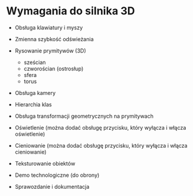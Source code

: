 
# Wymagania do silnika 3D

- Obsługa klawiatury i myszy

- Zmienna szybkość odświeżania

- Rysowanie prymitywów (3D)
  + sześcian
  + czworościan (ostrosłup)
  + sfera
  + torus
  
- Obsługa kamery

- Hierarchia klas

- Obsługa transformacji geometrycznych na prymitywach

- Oświetlenie (można dodać obsługę przycisku, który wyłącza i włącza oświetlenie)

- Cieniowanie (można dodać obsługę przycisku, który wyłącza i włącza cieniowanie)

- Teksturowanie obiektów

- Demo technologiczne (do obrony)

- Sprawozdanie i dokumentacja
